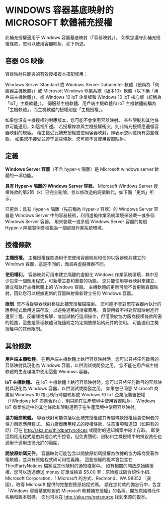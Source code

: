 # <a name="microsoft-software-supplemental-license-for-windows-container-base-image"></a>WINDOWS 容器基底映射的 MICROSOFT 軟體補充授權

此補充授權適用于 Windows 容器基底映射（「容器映射」）。 如果您遵守此補充授權條款，您可以使用容器映射，如下所述。

## <a name="container-os-image"></a>容器 OS 映像
容器映射只能與的有效授權複本搭配使用：

Windows Server Standard 或 Windows Server Datacenter 軟體（統稱為「伺服器主機軟體」）或 Microsoft Windows 作業系統（版本10）軟體（以下稱「用戶端主機軟體」），或 Windows 10 IoT 企業版和 Windows 10 IoT 核心版（統稱為「IoT」主機軟體」）。
伺服器主機軟體、用戶端主機軟體和 IoT 主機軟體統稱為「主機軟體」，而主機軟體的授權則是「主機授權」。

如果您沒有主機授權的對應版本，您可能不會使用容器映射。 某些限制和其他條款可能適用，如這裡所述。 若授權條款與主機授權衝突，則此補充授權應遵循容器映射的規範。 藉由接受此補充授權或使用容器映射，即表示您同意所有這些條款。 如果您不接受並遵守這些條款，您可能不會使用容器映射。

## <a name="definitions"></a>定義
**Windows Server 容器**（不含 hyper-v 隔離）是 Microsoft windows server 軟體的一項功能。

**具有 Hyper-v 隔離的 Windows Server 容器。** Microsoft Windows Server 授權條款的第2節（k）已完全刪除，並以修改過的詞彙取代，如下面「更新」所示。

已更新：具有 Hyper-v 隔離（先前稱為 Hyper-v 容器）的 Windows Server 容器是 Windows Server 中的容器技術，利用虛擬作業系統環境來裝載一或多個 Windows Server 容器。 用來裝載一或多個 Windows Server 容器的每個 Hyper-v 隔離實例會被視為一個虛擬作業系統環境。

## <a name="license-terms"></a>授權條款
**主機授權。** 主機授權條款適用于您使用容器映射和任何以容器映射建立的 Windows 容器，這是不同的，而且與虛擬機器不同。

**使用權利。** 容器映射可用來建立隔離的虛擬化 Windows 作業系統環境，其中至少包含一個應用程式，可新增主要和重要的功能。 您只能使用容器映射來建立、建立和執行主機軟體上的 Windows 容器。 主機軟體的更新可能不會更新容器映射，因此您可以根據更新的容器映射重新建立任何 Windows 容器。

**限制.** 您不得從容器映射移除此補充授權檔檔案。 您可能不會對您在容器內執行的應用程式啟用遠端存取，以避免適用的授權費用。 貴使用者不得對容器映射進行還原工程、反編譯或拆解，或嘗試執行這項操作，但僅限於協力廠商授權條款所需的範圍，這些是管理軟體可能隨附之特定開放原始碼元件的使用。 可能適用主機授權中的其他限制。

## <a name="additional-terms"></a>其他條款
**用戶端主機軟體。** 在用戶端主機軟體上執行容器映射時，您可以只將任何數目的容器映射具現化為 Windows 容器，以供測試或開發之用。 您不能在用戶端主機軟體的生產環境中使用這些 Windows 容器。

**IoT 主機軟體。** 在 IoT 主機軟體上執行容器映射時，您可以只將任何數目的容器映射具現化為 Windows 容器，以供測試或開發之用。 如果您已同意 Microsoft 商業用 Windows 10 核心執行時間映射或 Windows 10 IoT 企業版裝置授權（「Windows IoT 商業合約」），則只能在生產環境中使用容器映射。 Windows IoT 商業協定中的其他條款和限制適用于在生產環境中使用容器映射。

**協力廠商軟體。** 容器映射可能包括以此補充授權或其專屬條款授權給貴使用者的協力廠商應用程式。 協力廠商應用程式的授權條款、注意事項和通知（如果有的話）可在 http://aka.ms/thirdpartynotices 或隨附的通知檔案中線上存取。 即使這類應用程式是由其他合約所控管，但免責聲明、限制和主機授權中的損毀責任也適用于適用法律允許的範圍。

**開放原始碼元件。** 容器映射可能包含以開放原始碼授權為依據的協力廠商受著作權軟體，並具有原始程式碼可用性義務。 這些授權的複本會包含在 ThirdPartyNotices 檔案或其他隨附的通知檔案中。 如有相關的開放原始碼授權，您可以透過傳送 money 訂單或檢查 $5.00 至：原始程式碼合規性小組、Microsoft Corporation、1 Microsoft 的方式、Redmond、WA 98052 （美國），取得 Microsoft 提供的完整對應原始程式碼。 請在您付款的備忘行中，包含「Windows 容器基底映射的 Microsoft 軟體補充授權」的名稱、開放原始碼元件名稱和版本號碼。 您也可以在 http://aka.ms/getsource 找到來源的複本。
